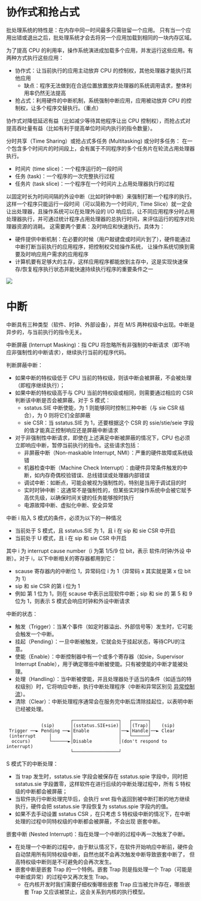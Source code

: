 # 协作式和抢占式

批处理系统的特性是：在内存中同一时间最多只需驻留一个应用。
只有当一个应用出错或退出之后，批处理系统才会去将另一个应用加载到相同的一块内存区域。

为了提高 CPU 的利用率，操作系统演进成加载多个应用，并发运行这些应用。有两种方式执行这些应用：
* 协作式：让当前执行的应用主动放弃 CPU 的控制权，其他处理器才能执行其他应用
    * 缺点：程序无法做到在合适位置放置放弃处理器的系统调用请求，整体利用率仍然无法提高
* 抢占式：利用硬件的中断机制，系统强制中断应用，应用被动放弃 CPU 的控制权，让多个程序交替执行。（重点）

协作式对降低延迟有益（比如减少等待其他程序让出 CPU 控制权），而抢占式对提高吞吐量有益（比如有利于提高单位时间内执行的指令数量）。

分时共享（Time Sharing）或抢占式多任务 (Multitasking) 或分时多任务：
在一个包含多个时间片的时间段上，会有属于不同程序的多个任务片在轮流占用处理器执行。

* 时间片 (time slice)：一个程序运行的一段时间
* 任务 (task)：一个程序的一次完整执行过程
* 任务片 (task slice)：一个程序在一个时间片上占用处理器执行的过程

以固定时长为时间间隔的外设中断（比如时钟中断）来强制打断一个程序的执行。
这样一个程序只能运行一段时间（可以简称为一个时间片, Time Slice）就一定会让出处理器，且操作系统可以在处理外设的
I/O 响应后，让不同应用程序分时占用处理器执行，并可通过统计程序占用处理器的总执行时间，来评估运行的程序对处理器资源的消耗。
这需要两个要素：及时响应和快速执行。具体为：
* 硬件提供中断机制：在必要的时候（用户敲键盘或时间片到了），硬件能通过中断打断当前执行的应用程序，把控制权交给操作系统，
  让操作系统切换到需要及时响应用户需求的应用程序
* 计算机要有足够大的主存，这样应用程序都能放到主存中，这是实现快速保存/恢复程序执行状态并能快速持续执行程序的重要条件之一


![](https://rcore-os.cn/rCore-Tutorial-Book-v3/_images/time-task-multiprog-os-detail.png)

# 中断

中断具有三种类型（软件、时钟、外部设备），并在 M/S 两种权级中出现。中断是异步的，与当前执行的指令无关。

中断屏蔽 (Interrupt Masking)：指 CPU 将忽略所有非强制的中断请求（即不响应非强制性的中断请求），继续执行当前的程序代码。

判断屏蔽中断：
* 如果中断的特权级低于 CPU 当前的特权级，则该中断会被屏蔽，不会被处理（即程序继续执行）；
* 如果中断的特权级高于与 CPU 当前的特权级或相同，则需要通过相应的 CSR 判断该中断是否会被屏蔽。对于 S 模式：
  * sstatus.SIE 中断使能，为 1 则能够同时控制三种中断（与 sie CSR 结合），为 0 则将它们全部屏蔽
  * sie CSR：当 sstatus.SIE 为 1，还要根据这个 CSR 的 ssie/stie/seie 字段的值才能真正控制响应还是屏蔽中断请求
* 对于非强制性中断请求，即使在上述满足中断被屏蔽的情况下，CPU 也必须立即响应中断，暂停当前执行的指令。这些请求包括：
  * 非屏蔽中断（Non-maskable Interrupt, NMI）：严重的硬件故障或系统级错
  * 机器检查中断（Machine Check Interrupt）：由硬件异常条件触发的中断，如内存奇偶校验错误、总线错误或处理器内部错误
  * 调试中断：如断点，可能会被视为强制性的，特别是当用于调试目的时
  * 实时时钟中断：这通常不是强制性的，但某些实时操作系统中会被它赋予高优先级，以确保时间关键的任务能够按时执行
  * 电源故障中断、虚拟化中断、安全异常

中断 i 陷入 S 模式的条件，必须为以下的一种情况
* 当前处于 S 模式，且 sstatus.SIE 为 1，且 i 在 sip 和 sie CSR 中开启
* 当前处于 U 模式，且 i 在 sip 和 sie CSR 中开启

其中 i 为 interrupt cause number（i 为第 1/5/9 位 bit，表示 软件/时钟/外设 中断）。对于 i，以下中断相关的寄存器都用到它：
* scause 寄存器内的中断位 1，异常码位 i 为 1（异常码 x 其实就是第 x 位 bit 为 1）
* sip 和 sie CSR 的第 i 位为 1
* 例如 第 1 位为 1，则在 scause 中表示出现软件中断；sip 和 sie 的 第 5 和 9 位为 1，则表示 S 模式会响应时钟和外设中断请求

中断的状态：
* 触发（Trigger）：当某个事件（如定时器溢出、外部信号等）发生时，它可能会触发一个中断。
* 挂起（Pending）：一旦中断被触发，它就会处于挂起状态，等待CPU的注意。
* 使能（Enable）：中断控制器中有一个或多个寄存器（如sie，Supervisor Interrupt Enable），用于确定哪些中断被使能。只有被使能的中断才能被处理。
* 处理（Handling）：当中断被使能，并且处理器处于适当的条件（如适当的特权级别）时，它将响应中断，执行中断处理程序（中断和异常区别见 [异常控制流]）。
* 清除（Clear）：中断处理程序通常会在服务完中断后清除挂起位，以表明中断已经被处理。

[异常控制流]: ./2024-04-28-rcore-privilege.md#异常控制流

```text
                        ┌─────────────────┐   ┌──────┐         
             (sip)      │(sstatus.SIE+sie)│   │(Trap)│    (sip)
 Trigger ──► Pending ──►│Enable           │──►│Handle│──► Clear
 (interrupt     │       │                 │   └──────┘         
  occurs)       └──────►│Disable          │(don't respond to interrupt)
                        └─────────────────┘
```

S 模式下的中断处理：
* 当 trap 发生时，sstatus.sie 字段会被保存在 sstatus.spie 字段中，同时把 sstatus.sie 字段置零，这样软件在进行后续的中断处理过程中，所有
  S 特权级的中断都会被屏蔽；
* 当软件执行中断处理完毕后，会执行 sret 指令返回到被中断打断的地方继续执行，硬件会把 sstatus.sie 字段恢复为 sstatus.spie 字段内的值。
* 如果不去手动设置 sstatus CSR ，在只考虑 S 特权级中断的情况下，在中断处理的过程中同特权级的中断都会被屏蔽，不会出现 嵌套中断。

嵌套中断 (Nested Interrupt)：指在处理一个中断的过程中再一次触发了中断。
* 在处理一个中断的过程中，由于默认情况下，在软件开始响应中断前，硬件会自动禁用所有同特权级中断，自然也就不会再次触发中断导致嵌套中断了，
 但高特权级中断则是不可避免的会再次发生。
* 嵌套中断是嵌套 Trap 的一个特例。嵌套 Trap 则是指处理一个 Trap（可能是中断或异常）的过程中又再次发生 Trap。
  * 在内核开发时我们需要仔细权衡哪些嵌套 Trap 应当被允许存在，哪些嵌套 Trap 又应该被禁止，这会关系到内核的执行模型。
